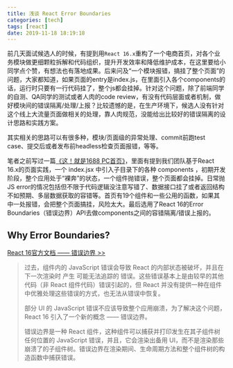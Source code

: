 ```yaml
---
title: 浅谈 React Error Boundaries
categories: [tech]
tags: [react]
date: 2019-11-18 18:19:18
---
```


前几天面试候选人的时候，有提到用`React 16.x`重构了一个电商首页，对各个业务模块做更细颗粒拆解和代码组织，提升开发效率和降低维护成本，在这里要给小同学点个赞，有想法也有落地成果。后来问及“一个模块报错，搞挂了整个页面”的问题，大家都知道，如果页面的entry是index.js，在里面引入各个components的话，运行时只要有一行代码挂了，整个js都会挂掉。针对这个问题，除了前端同学的自测、QA同学的测试或者人肉的code review，有没有代码层面或者机制，做好模块间的错误隔离/处理/上报？比较遗憾的是，在生产环境下，候选人没有针对这个线上大流量页面做相关的处理，靠人肉规范，没能给出比较好的错误隔离的设计思路和实践方案。

其实相关的思路可以有很多种，模块/页面级的异常处理、commit前跑test case、提交后或者发布前headless检查页面报错，等等。

笔者之前写过一篇[《这！就是1688 PC首页》](http://www.wuyuying.com/1688-pc-home/)，里面有提到我们团队基于React 16.x的页面实践，一个 index.jsx 中引入子目录下的各种 components ，初期开发阶段，整个应用处于“裸奔”的状态，一个组件抛错误，整个页面都会挂掉。日常抛JS error的情况包括但不限于代码逻辑没注意写错了、数据接口挂了或者返回结构不如预期、多层数据获取的容错等。首页有19个组件和一些公用的函数，如果其中一处报错，会把整个页面搞挂，风险太大。最后选用了React 16的Error Boundaries（错误边界）API去做components之间的容错隔离/错误上报的。

## Why Error Boundaries?

[React 16官方文档 —— 错误边界 >>](https://zh-hans.reactjs.org/docs/error-boundaries.html)

> 过去，组件内的 JavaScript 错误会导致 React 的内部状态被破坏，并且在下一次渲染时 产生 可能无法追踪的 错误。这些错误基本上是由较早的其他代码（非 React 组件代码）错误引起的，但 React 并没有提供一种在组件中优雅处理这些错误的方式，也无法从错误中恢复。
>   
> 部分 UI 的 JavaScript 错误不应该导致整个应用崩溃，为了解决这个问题，React 16 引入了一个新的概念 —— 错误边界。  
>   
> 错误边界是一种 React 组件，这种组件可以捕获并打印发生在其子组件树任何位置的 JavaScript 错误，并且，它会渲染出备用 UI，而不是渲染那些崩溃了的子组件树。错误边界在渲染期间、生命周期方法和整个组件树的构造函数中捕获错误。

